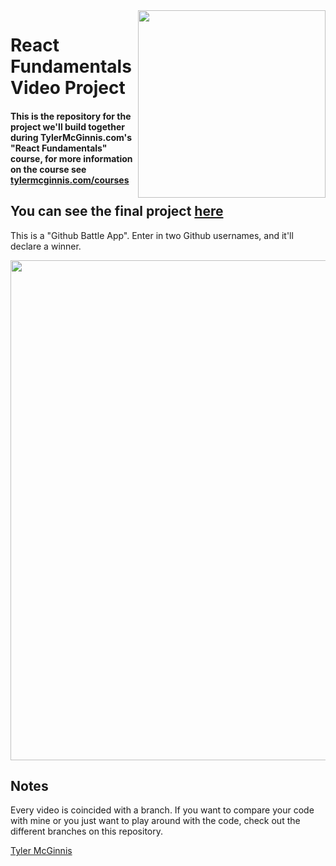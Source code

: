 <img src="https://tylermcginnis.com/tylermcginnis_glasses-300.png" width="300" align="right">

React Fundamentals Video Project
========

#### This is the repository for the project we'll build together during TylerMcGinnis.com's "React Fundamentals" course, for more information on the course see [tylermcginnis.com/courses](https://tylermcginnis.com/courses)

## You can see the final project [here](https://rt-react-fundamentals.firebaseapp.com/)

This is a "Github Battle App". Enter in two Github usernames, and it'll declare a winner. 

<img src="https://cloud.githubusercontent.com/assets/2933430/26085553/7dac7a1e-39a2-11e7-830a-9011505b5958.png" width="800">

## Notes
Every video is coincided with a branch. If you want to compare your code with mine or you just want to play around with the code, check out the different branches on this repository.

[Tyler McGinnis](https://twitter.com/tylermcginnis33)
